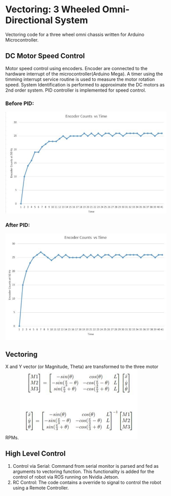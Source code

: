 # Vectoring: 3 Wheeled Omni-Directional System
Vectoring code for a three wheel omni chassis written for Arduino Microcontroller.   

## DC Motor Speed Control
Motor speed control using encoders. Encoder are connected to the hardware interrupt of the microcontroller(Arduino Mega). A timer using the timming interrupt service routine is used to measure the motor rotation speed. System Identification is performed to approximate the DC motors as 2nd order system. PID controller is implemented for speed control.<br/>
### Before PID:
![](demo/pid1.jpg)
### After PID: 
![](demo/pid2.jpg)

## Vectoring
X and Y vector (or Magnitude, Theta) are transformed to the three motor RPMs.
![](demo/omni_transformation.jpg)

## High Level Control
1. Control via Serial: Command from serial monitor is parsed and fed as arguments to vectoring function. This functionality is added for the control of robot via ROS running on Nvidia Jetson.
2. RC Control: The code contains a override to signal to control the robot using a Remote Controller.  
